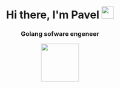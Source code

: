 <h1 align="center">Hi there, I'm Pavel 
<img src="https://github.com/blackcater/blackcater/raw/main/images/Hi.gif" height="32"/></h1>
<h3 align="center">Golang sofware engeneer</h3>
<div id="header" align="center">
  <img src="https://media.giphy.com/media/M9gbBd9nbDrOTu1Mqx/giphy.gif" width="100"/>
</div>
